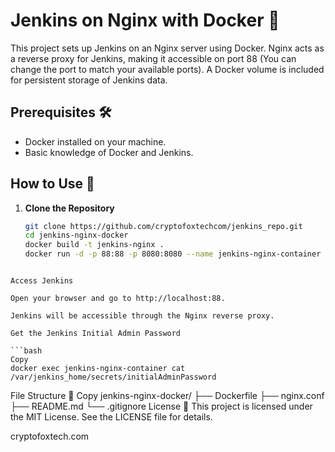 # Jenkins on Nginx with Docker 🐳

This project sets up Jenkins on an Nginx server using Docker. Nginx acts as a reverse proxy for Jenkins, making it accessible on port 88 (You can change the port to match your available ports). A Docker volume is included for persistent storage of Jenkins data.

## Prerequisites 🛠️
- Docker installed on your machine.
- Basic knowledge of Docker and Jenkins.

## How to Use 🚀

1. **Clone the Repository**
   ```bash
   git clone https://github.com/cryptofoxtechcom/jenkins_repo.git
   cd jenkins-nginx-docker
   docker build -t jenkins-nginx .
   docker run -d -p 88:88 -p 8080:8080 --name jenkins-nginx-container -v jenkins-data:/var/lib/jenkins jenkins-nginx

```

Access Jenkins

Open your browser and go to http://localhost:88.

Jenkins will be accessible through the Nginx reverse proxy.

Get the Jenkins Initial Admin Password

```bash
Copy
docker exec jenkins-nginx-container cat /var/jenkins_home/secrets/initialAdminPassword
```

File Structure 📂
Copy
jenkins-nginx-docker/
├── Dockerfile
├── nginx.conf
├── README.md
└── .gitignore
License 📜
This project is licensed under the MIT License. See the LICENSE file for details.

cryptofoxtech.com